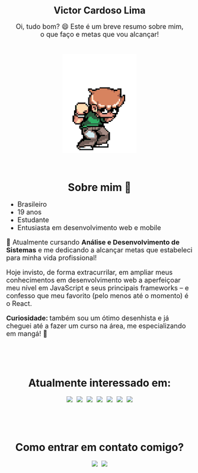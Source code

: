 <!-- Intro -->
<div id="intro">
      <h1 align="center" style="margin-top: 1.5em; font-size: 25px; font-weight: bolder;">
            Victor Cardoso Lima
      </h1>
      <p align="center" style="font-size: 18px;">Oi, tudo bom? 😄 Este é um breve resumo sobre mim, <br>o que faço e metas que vou alcançar!</p>
      <div style="margin-top: 3em;">
            <p align="center">
                  <img src="src/gif/scott-pilgrim-up.gif">
            </p>
      </div>
      <br>
</div>

<!-- About me -->
<div id="about-me">
      <h1 align="center" style="margin-top: 1.5em; font-weight: bolder;">
            Sobre mim 💬
      </h1>
      <ul style="font-size: 18px;">
            <li>Brasileiro</li>
            <li>19 anos</li>
            <li>Estudante</li>
            <li>Entusiasta em desenvolvimento web e mobile</li>
      </ul>
      <p style="font-size: 18px">
            🚀 Atualmente cursando <strong>Análise e Desenvolvimento de Sistemas</strong> e me dedicando a alcançar metas que estabeleci para minha vida profissional!
      </p>
      <p style="font-size: 18px">
            Hoje invisto, de forma extracurrilar, em ampliar meus conhecimentos em desenvolvimento web a aperfeiçoar meu nível em JavaScript e seus principais frameworks – e confesso que meu favorito (pelo menos até o momento) é o React.
      </p>
      <p style="font-size: 18px;">
            <strong>Curiosidade: </strong>também sou um ótimo desenhista e já cheguei até a fazer um curso na área, me especializando em mangá! 👻
      </p>
      <br>
</div>

<!-- Interests -->
<div id="interests">
      <h1 align="center" style="margin-top: 2.5em; font-weight: bolder;">
            Atualmente interessado em:
      </h1>
      <div id="list">
            <p align="center">
                  <img style="margin-right: 0.5em;" src="https://img.shields.io/badge/javascript%20-%23323330.svg?&style=for-the-badge&logo=javascript&logoColor=%23F7DF1E"/>
                  <img style="margin-right: 0.5em;" src="https://img.shields.io/badge/react%20-%2320232a.svg?&style=for-the-badge&logo=react&logoColor=%2361DAFB"/>
                  <img style="margin-right: 0.5em;" src="https://img.shields.io/badge/react_native%20-%2320232a.svg?&style=for-the-badge&logo=react&logoColor=%2361DAFB"/>
                  <img style="margin-right: 0.5em;" src="https://img.shields.io/badge/css3%20-%231572B6.svg?&style=for-the-badge&logo=css3&logoColor=white"/>
                  <img style="margin-right: 0.5em;" src="https://img.shields.io/badge/bootstrap%20-%23563D7C.svg?&style=for-the-badge&logo=bootstrap&logoColor=white"/>
                  <img style="margin-right: 0.5em;" src="https://img.shields.io/badge/html5%20-%23E34F26.svg?&style=for-the-badge&logo=html5&logoColor=white"/>
                  <img src="https://img.shields.io/badge/typescript%20-%23007ACC.svg?&style=for-the-badge&logo=typescript&logoColor=white"/>
            </p>
      </div>
      <br>
</div>

<!-- Contact -->
<div id="contact">
      <h1 align="center" style="margin-top: 2.5em; font-weight: bolder;">
            Como entrar em contato comigo?
      </h1>
      <p align="center">
            <a href="https://www.linkedin.com/in/victor-limac/"><img src="https://img.shields.io/badge/linkedin-%230077B5.svg?&style=for-the-badge&logo=linkedin&logoColor=white"></a>
            <a href="mailto:victor.limaeu@gmail.com?subject=Via%20GitHub" style="margin-left: 0.5em;"><img src="https://img.shields.io/badge/victor.limaeu@gmail.com-D14836?&style=for-the-badge&logo=gmail&logoColor=white"></a>
      </p>
</div>

